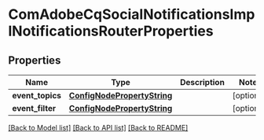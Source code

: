 # ComAdobeCqSocialNotificationsImplNotificationsRouterProperties

## Properties
Name | Type | Description | Notes
------------ | ------------- | ------------- | -------------
**event_topics** | [**ConfigNodePropertyString**](ConfigNodePropertyString.md) |  | [optional] 
**event_filter** | [**ConfigNodePropertyString**](ConfigNodePropertyString.md) |  | [optional] 

[[Back to Model list]](../README.md#documentation-for-models) [[Back to API list]](../README.md#documentation-for-api-endpoints) [[Back to README]](../README.md)



